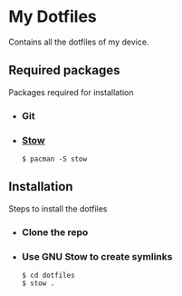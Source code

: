 # My Dotfiles
Contains all the dotfiles of my device.

## Required packages
Packages required for installation
- ### Git
- ### [Stow](https://www.gnu.org/software/stow/)
    ```
    $ pacman -S stow
    ```

## Installation
Steps to install the dotfiles
- ### Clone the repo
- ### Use GNU Stow to create symlinks
    ```
    $ cd dotfiles
    $ stow .
    ```
